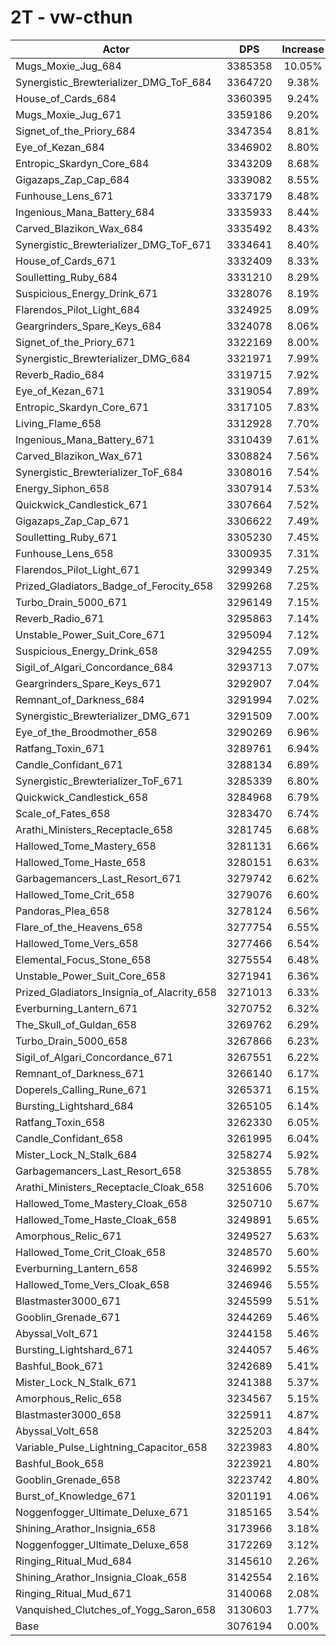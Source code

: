 # 2T - vw-cthun
| Actor | DPS | Increase |
|---|:---:|:---:|
|Mugs_Moxie_Jug_684|3385358|10.05%|
|Synergistic_Brewterializer_DMG_ToF_684|3364720|9.38%|
|House_of_Cards_684|3360395|9.24%|
|Mugs_Moxie_Jug_671|3359186|9.20%|
|Signet_of_the_Priory_684|3347354|8.81%|
|Eye_of_Kezan_684|3346902|8.80%|
|Entropic_Skardyn_Core_684|3343209|8.68%|
|Gigazaps_Zap_Cap_684|3339082|8.55%|
|Funhouse_Lens_671|3337179|8.48%|
|Ingenious_Mana_Battery_684|3335933|8.44%|
|Carved_Blazikon_Wax_684|3335492|8.43%|
|Synergistic_Brewterializer_DMG_ToF_671|3334641|8.40%|
|House_of_Cards_671|3332409|8.33%|
|Soulletting_Ruby_684|3331210|8.29%|
|Suspicious_Energy_Drink_671|3328076|8.19%|
|Flarendos_Pilot_Light_684|3324925|8.09%|
|Geargrinders_Spare_Keys_684|3324078|8.06%|
|Signet_of_the_Priory_671|3322169|8.00%|
|Synergistic_Brewterializer_DMG_684|3321971|7.99%|
|Reverb_Radio_684|3319715|7.92%|
|Eye_of_Kezan_671|3319054|7.89%|
|Entropic_Skardyn_Core_671|3317105|7.83%|
|Living_Flame_658|3312928|7.70%|
|Ingenious_Mana_Battery_671|3310439|7.61%|
|Carved_Blazikon_Wax_671|3308824|7.56%|
|Synergistic_Brewterializer_ToF_684|3308016|7.54%|
|Energy_Siphon_658|3307914|7.53%|
|Quickwick_Candlestick_671|3307664|7.52%|
|Gigazaps_Zap_Cap_671|3306622|7.49%|
|Soulletting_Ruby_671|3305230|7.45%|
|Funhouse_Lens_658|3300935|7.31%|
|Flarendos_Pilot_Light_671|3299349|7.25%|
|Prized_Gladiators_Badge_of_Ferocity_658|3299268|7.25%|
|Turbo_Drain_5000_671|3296149|7.15%|
|Reverb_Radio_671|3295863|7.14%|
|Unstable_Power_Suit_Core_671|3295094|7.12%|
|Suspicious_Energy_Drink_658|3294255|7.09%|
|Sigil_of_Algari_Concordance_684|3293713|7.07%|
|Geargrinders_Spare_Keys_671|3292907|7.04%|
|Remnant_of_Darkness_684|3291994|7.02%|
|Synergistic_Brewterializer_DMG_671|3291509|7.00%|
|Eye_of_the_Broodmother_658|3290269|6.96%|
|Ratfang_Toxin_671|3289761|6.94%|
|Candle_Confidant_671|3288134|6.89%|
|Synergistic_Brewterializer_ToF_671|3285339|6.80%|
|Quickwick_Candlestick_658|3284968|6.79%|
|Scale_of_Fates_658|3283470|6.74%|
|Arathi_Ministers_Receptacle_658|3281745|6.68%|
|Hallowed_Tome_Mastery_658|3281131|6.66%|
|Hallowed_Tome_Haste_658|3280151|6.63%|
|Garbagemancers_Last_Resort_671|3279742|6.62%|
|Hallowed_Tome_Crit_658|3279076|6.60%|
|Pandoras_Plea_658|3278124|6.56%|
|Flare_of_the_Heavens_658|3277754|6.55%|
|Hallowed_Tome_Vers_658|3277466|6.54%|
|Elemental_Focus_Stone_658|3275554|6.48%|
|Unstable_Power_Suit_Core_658|3271941|6.36%|
|Prized_Gladiators_Insignia_of_Alacrity_658|3271013|6.33%|
|Everburning_Lantern_671|3270752|6.32%|
|The_Skull_of_Guldan_658|3269762|6.29%|
|Turbo_Drain_5000_658|3267866|6.23%|
|Sigil_of_Algari_Concordance_671|3267551|6.22%|
|Remnant_of_Darkness_671|3266140|6.17%|
|Doperels_Calling_Rune_671|3265371|6.15%|
|Bursting_Lightshard_684|3265105|6.14%|
|Ratfang_Toxin_658|3262330|6.05%|
|Candle_Confidant_658|3261995|6.04%|
|Mister_Lock_N_Stalk_684|3258274|5.92%|
|Garbagemancers_Last_Resort_658|3253855|5.78%|
|Arathi_Ministers_Receptacle_Cloak_658|3251606|5.70%|
|Hallowed_Tome_Mastery_Cloak_658|3250710|5.67%|
|Hallowed_Tome_Haste_Cloak_658|3249891|5.65%|
|Amorphous_Relic_671|3249527|5.63%|
|Hallowed_Tome_Crit_Cloak_658|3248570|5.60%|
|Everburning_Lantern_658|3246992|5.55%|
|Hallowed_Tome_Vers_Cloak_658|3246946|5.55%|
|Blastmaster3000_671|3245599|5.51%|
|Gooblin_Grenade_671|3244269|5.46%|
|Abyssal_Volt_671|3244158|5.46%|
|Bursting_Lightshard_671|3244057|5.46%|
|Bashful_Book_671|3242689|5.41%|
|Mister_Lock_N_Stalk_671|3241388|5.37%|
|Amorphous_Relic_658|3234567|5.15%|
|Blastmaster3000_658|3225911|4.87%|
|Abyssal_Volt_658|3225203|4.84%|
|Variable_Pulse_Lightning_Capacitor_658|3223983|4.80%|
|Bashful_Book_658|3223921|4.80%|
|Gooblin_Grenade_658|3223742|4.80%|
|Burst_of_Knowledge_671|3201191|4.06%|
|Noggenfogger_Ultimate_Deluxe_671|3185165|3.54%|
|Shining_Arathor_Insignia_658|3173966|3.18%|
|Noggenfogger_Ultimate_Deluxe_658|3172269|3.12%|
|Ringing_Ritual_Mud_684|3145610|2.26%|
|Shining_Arathor_Insignia_Cloak_658|3142554|2.16%|
|Ringing_Ritual_Mud_671|3140068|2.08%|
|Vanquished_Clutches_of_Yogg_Saron_658|3130603|1.77%|
|Base|3076194|0.00%|
